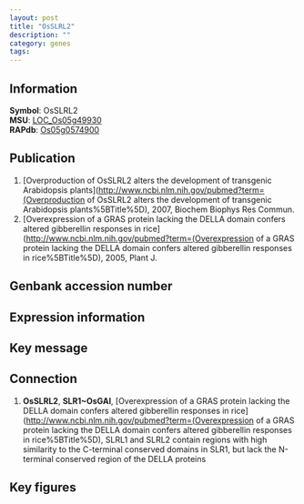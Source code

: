 ```yaml
---
layout: post
title: "OsSLRL2"
description: ""
category: genes
tags: 
---
```


## Information
__Symbol__: OsSLRL2  
__MSU__: [LOC_Os05g49930](http://rice.plantbiology.msu.edu/cgi-bin/ORF_infopage.cgi?orf=LOC_Os05g49930)  
__RAPdb__: [Os05g0574900](http://rapdb.dna.affrc.go.jp/viewer/gbrowse_details/irgsp1?name=Os05g0574900)  

## Publication
1. [Overproduction of OsSLRL2 alters the development of transgenic Arabidopsis plants](http://www.ncbi.nlm.nih.gov/pubmed?term=(Overproduction of OsSLRL2 alters the development of transgenic Arabidopsis plants%5BTitle%5D), 2007, Biochem Biophys Res Commun.
2. [Overexpression of a GRAS protein lacking the DELLA domain confers altered gibberellin responses in rice](http://www.ncbi.nlm.nih.gov/pubmed?term=(Overexpression of a GRAS protein lacking the DELLA domain confers altered gibberellin responses in rice%5BTitle%5D), 2005, Plant J.

## Genbank accession number

## Expression information

## Key message

## Connection
1. __OsSLRL2__, __SLR1~OsGAI__, [Overexpression of a GRAS protein lacking the DELLA domain confers altered gibberellin responses in rice](http://www.ncbi.nlm.nih.gov/pubmed?term=(Overexpression of a GRAS protein lacking the DELLA domain confers altered gibberellin responses in rice%5BTitle%5D),  SLRL1 and SLRL2 contain regions with high similarity to the C-terminal conserved domains in SLR1, but lack the N-terminal conserved region of the DELLA proteins

## Key figures


